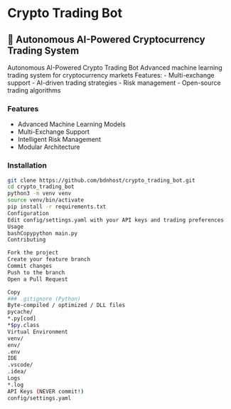 # Crypto Trading Bot

## 🤖 Autonomous AI-Powered Cryptocurrency Trading System

Autonomous AI-Powered Crypto Trading Bot Advanced machine learning trading system for cryptocurrency markets Features: - Multi-exchange support - AI-driven trading strategies - Risk management - Open-source trading algorithms


### Features
- Advanced Machine Learning Models
- Multi-Exchange Support
- Intelligent Risk Management
- Modular Architecture

### Installation
```bash
git clone https://github.com/bdnhost/crypto_trading_bot.git
cd crypto_trading_bot
python3 -m venv venv
source venv/bin/activate
pip install -r requirements.txt
Configuration
Edit config/settings.yaml with your API keys and trading preferences
Usage
bashCopypython main.py
Contributing

Fork the project
Create your feature branch
Commit changes
Push to the branch
Open a Pull Request

Copy
### .gitignore (Python)
Byte-compiled / optimized / DLL files
pycache/
*.py[cod]
*$py.class
Virtual Environment
venv/
env/
.env
IDE
.vscode/
.idea/
Logs
*.log
API Keys (NEVER commit!)
config/settings.yaml
